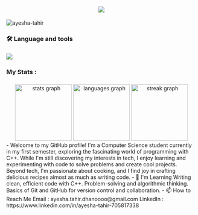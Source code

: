   <h1 align="center">
    <img src="https://readme-typing-svg.herokuapp.com/?font=Righteous&color=7A5AE4&random=falsesize=35&center=true&vCenter=true&width=500&height=70&duration=2000&lines=Hi+There!+👋;+I'm+Ayesha+Tahir+👩🏻‍💻;+1️⃣9️⃣+Year+Old;+BSCS+Student🎓" />
</h1>
<p align="left"> 
  <img src="https://komarev.com/ghpvc/?username=ayesha-tahir&label=Profile%20views&color=0e75b6&style=flat" alt="ayesha-tahir" /> 
</p>

###

<h3 align="left">🛠 Language and tools</h3>

###

<div align="left">
   <img src="https://skillicons.dev/icons?i=javascript,css,html,cpp,java,vscode,github,figma" />
</div>

###

<h3 align="left">My Stats :</h3>

###
 
<div align="center">
  <img src="https://github-readme-stats.vercel.app/api?username=ayesha-tahir&hide_title=false&hide_rank=false&show_icons=true&include_all_commits=true&count_private=true&disable_animations=false&theme=dracula&locale=en&hide_border=false&order=1" height="150" alt="stats graph"  />
  <img src="https://github-readme-stats.vercel.app/api/top-langs?username=ayesha-tahir&locale=en&hide_title=false&layout=compact&card_width=320&langs_count=5&theme=dracula&hide_border=false&order=2" height="150" alt="languages graph"  />
    <img src="https://streak-stats.demolab.com?user=ayesha-tahir&locale=en&mode=daily&theme=dracula&hide_border=false&border_radius=5&order=3" height="150" alt="streak graph"  />
</div>
-    Welcome to my GitHub profile! I'm a Computer Science student currently in my first semester, exploring the fascinating world of programming with C++.
     While I'm still discovering my interests in tech, I enjoy learning and experimenting with code to solve problems and create cool projects.
     Beyond tech, I'm passionate about cooking, and I find joy in crafting delicious recipes almost as much as writing code.
- 🌱 I'm Learning
      Writing clean, efficient code with C++.
      Problem-solving and algorithmic thinking.
      Basics of Git and GitHub for version control and collaboration.
- 📫 How to Reach Me
     Email : ayesha.tahir.dhanoooo@gmail.com
     LinkedIn : https://www.linkedin.com/in/ayesha-tahir-705817338

<!---
Ayeshaa-Taahir/Ayeshaa-Taahir is a ✨ special ✨ repository because its `README.md` (this file) appears on your GitHub profile.
You can click the Preview link to take a look at your changes.
--->
